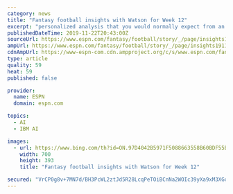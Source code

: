 ```yaml
---
category: news
title: "Fantasy football insights with Watson for Week 12"
excerpt: "personalized analysis that you would normally expect from an ESPN analyst IBM Insights uses Watson AI to analyze thousands of fantasy articles, blogs, websites and podcasts and provide supportive data to assist with fantasy football decisions. Watson outputs an estimated scoring range for each player, as well as projecting the chances that a ..."
publishedDateTime: 2019-11-22T20:43:00Z
sourceUrl: https://www.espn.com/fantasy/football/story/_/page/insights191122/fantasy-football-insights-watson-week-12
ampUrl: https://www.espn.com/fantasy/football/story/_/page/insights191122/fantasy-football-insights-watson-week-12?platform=amp
cdnAmpUrl: https://www-espn-com.cdn.ampproject.org/c/s/www.espn.com/fantasy/football/story/_/page/insights191122/fantasy-football-insights-watson-week-12?platform=amp
type: article
quality: 59
heat: 59
published: false

provider:
  name: ESPN
  domain: espn.com

topics:
  - AI
  - IBM AI

images:
  - url: https://www.bing.com/th?id=ON.97D4042B5971F5088663558B60BDF55B
    width: 700
    height: 393
    title: "Fantasy football insights with Watson for Week 12"

secured: "VrCP0g8v+7MN7d/BH3PcWL2ztJd5R28LcqPeTOiBCnNa2WOIc39yXa9xM3XGokOkEy7yAZLQ6NbPGN1U6E461WKpcyIHws6YFuAJk7Z+xMQYLa2vm6AKB+dwi1yd6MqVdXJI19HQH1L3k+aODd9ljL5f4PclNgFaP9YPnFE9mE5NpuNm9Fbv38RixOGDf6AeBNZSqEPugI1damaLn3p3mRp6ZK5ZpXO1fcZvCquoCMnZUZbzVcnrZV4w+barsX24tT/bdb6mASvb1lTxN8rE4w==;CQo05tG5zTe2EfQyttiSpA=="
---
```



